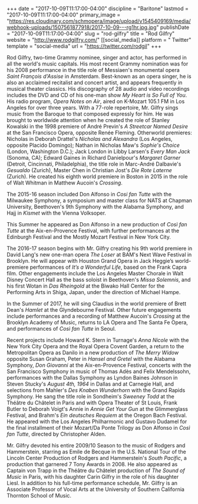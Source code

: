 +++
date = "2017-10-09T11:17:00-04:00"
discipline = "Baritone"
lastmod = "2017-10-09T11:17:00-04:00"
primary_image = "https://res.cloudinary.com/schmopera/image/upload/v1545409169/media/webhook-uploads/1507561877918/2017-10-09---rg1hr.jpg.jpg"
publishDate = "2017-10-09T11:17:00-04:00"
slug = "rod-gilfry"
title = "Rod Gilfry"
website = "http://www.rodgilfry.com/"
[[social_media]]
platform = " Twitter"
template = "social-media"
url = "https://twitter.com/rodgil"
+++

Rod Gilfry, two-time Grammy nominee, singer and actor, has performed in all the world's music capitals. His most recent Grammy nomination was for his 2008 performance in the title role of Messiaen's monumental opera *Saint François d'Assise* in Amsterdam. Best-known as an opera singer, he is also an acclaimed recitalist and concert artist, and appears frequently in musical theater classics. His discography of 28 audio and video recordings includes the DVD and CD of his one-man show *My Heart is So Full of You*. His radio program, *Opera Notes on Air*, aired on K-Mozart 105.1 FM in Los Angeles for over three years. With a 77-role repertoire, Mr. Gilfry sings music from the Baroque to that composed expressly for him. He was brought to worldwide attention when he created the role of Stanley Kowalski in the 1998 premiere of André Previn's *A Streetcar Named Desire* at the San Francisco Opera, opposite Renée Fleming. Otherworld premieres: Nicholas in Deborah Drattel's *Nicholas and Alexandra* (Los Angeles, opposite Placido Domingo); Nathan in Nicholas Maw's *Sophie's Choice* (London, Washington D.C.); Jack London in Libby Larsen's *Every Man Jack* (Sonoma, CA); Edward Gaines in Richard Danielpour's *Margaret Garner* (Detroit, Cincinnati, Philadelphia), the title role in Marc-André Dalbavie's *Gesualdo* (Zurich), Master Chen in Christian Jost's *Die Rote Laterne* (Zurich). He created his eighth world premiere in Boston in 2015 in the role of Walt Whitman in Matthew Aucoin's *Crossing*. 

The 2015-16 season included Don Alfonso in *Cosi fan Tutte* with the Milwaukee Symphony, a symposium and master class for NATS at Chapman University, Beethoven's 9th Symphony with the Alabama Symphony, and Hajj in *Kismet* with the Vienna Volksoper. 

This Summer he appeared as Don Alfonso in a new production of *Così fan Tutte* at the Aix-en-Provence Festival, with further performances at the Edinburgh Festival and the Mostly Mozart Festival in New York City.  

The 2016-17 season begins with Mr. Gilfry creating his 9th world premiere in David Lang's new one-man opera *The Loser* at BAM's Next Wave Festival in Brooklyn. He will appear with Houston Grand Opera in Jack Heggie’s world-premiere performances of *It’s a Wonderful Life*, based on the Frank Capra film. Other engagements include the Los Angeles Master Chorale in Walt Disney Concert Hall as the bass soloist in Beethoven's *Missa Solemnis*, and his first Wotan in *Das Rheingold* at the Biwako Hall Center for the Performing Arts in Shiga, Japan, under the direction of Michael Hampe.  

In the Summer of 2017, he will sing Claudius in the world premiere of Brett Dean's *Hamlet* at the Glyndebourne Festival. Other future engagements include performances and a recording of Matthew Aucoin's *Crossing* at the Brooklyn Academy of Music, returns to LA Opera and The Santa Fe Opera, and performances of *Così fan Tutte* in Seoul.  

Recent projects include Howard K. Stern in Turnage's *Anna Nicole* with the New York City Opera and the Royal Opera Covent Garden, a return to the Metropolitan Opera as Danilo in a new production of *The Merry Widow* opposite Susan Graham, Peter in *Hansel and Gretel* with the Alabama Symphony, *Don Giovanni* at the Aix-en-Provence Festival, concerts with the San Francisco Symphony in music of Thomas Adès and Felix Mendelssohn, performances with the Dallas Symphony as Lyndon Baines Johnson in Steven Stucky's *August 4th, 1964* in Dallas and at Carnegie Hall, and selections from Mahler's *Des Knaben Wunderhorn* with the Grand Rapids Symphony. He sang the title role in Sondheim's *Sweeney Todd* at the Théâtre du Châtelet in Paris and with Opera Theater of St Louis, Frank Butler to Deborah Voigt's Annie in *Annie Get Your Gun* at the Glimmerglass Festival, and Brahm's *Ein deutsches Requiem* at the Oregon Bach Festival. He appeared with the Los Angeles Philharmonic and Gustavo Dudamel for the final installment of their Mozart/Da Ponte Trilogy as Don Alfonso in *Così fan Tutte*, directed by Christopher Alden.

Mr. Gilfry devoted his entire 2009/10 Season to the music of Rodgers and Hammerstein, starring as Emile de Becque in the U.S. National Tour of the Lincoln Center Production of Rodgers and Hammerstein's *South Pacific*, a production that garnered 7 Tony Awards in 2008. He also appeared as Captain von Trapp in the Théâtre du Châtelet production of *The Sound of Music* in Paris, with his daughter Carin Gilfry in the role of his daughter Liesl.  In addition to his full-time performance schedule, Mr. Gilfry is an Associate Professor of Vocal Arts at the University of Southern California Thornton School of Music.
